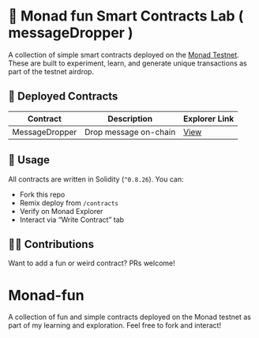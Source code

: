 # 🔮 Monad fun Smart Contracts Lab ( messageDropper )

A collection of simple smart contracts deployed on the [Monad Testnet](https://explorer.monad.xyz).  
These are built to experiment, learn, and generate unique transactions as part of the testnet airdrop.

## 🚀 Deployed Contracts

| Contract        | Description                   | Explorer Link |
|----------------|-------------------------------|----------------|
| MessageDropper | Drop message on-chain        | [View](https://testnet.monadexplorer.com/address/0x6c2F9cC7B00861aC4Cc865938B867A8f1419c383) |

## 📄 Usage
All contracts are written in Solidity (`^0.8.26`). You can:
- Fork this repo
- Remix deploy from `/contracts`
- Verify on Monad Explorer
- Interact via “Write Contract” tab

## 👨‍💻 Contributions
Want to add a fun or weird contract? PRs welcome!
# Monad-fun
A collection of fun and simple contracts deployed on the Monad testnet as part of my learning and exploration. Feel free to fork and interact!
